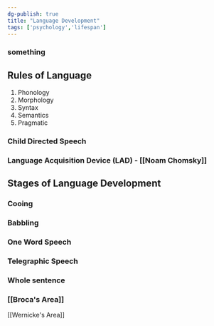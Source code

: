 ```yaml
---  
dg-publish: true  
title: "Language Development"  
tags: ['psychology','lifespan']  
---  
```

  
### something  
## Rules of Language  
1. Phonology  
2. Morphology  
3. Syntax  
4. Semantics  
5. Pragmatic  
  
  
### Child Directed Speech  
### Language Acquisition Device (LAD) - [[Noam Chomsky]]   
  
## Stages of Language Development  
### Cooing  
### Babbling  
### One Word Speech  
### Telegraphic Speech  
### Whole sentence  
  
### [[Broca's Area]]   
[[Wernicke's Area]]  
